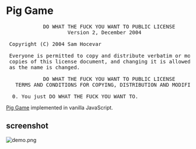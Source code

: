 # Pig Game

<pre>
            DO WHAT THE FUCK YOU WANT TO PUBLIC LICENSE
                    Version 2, December 2004

 Copyright (C) 2004 Sam Hocevar <sam@hocevar.net>

 Everyone is permitted to copy and distribute verbatim or modified
 copies of this license document, and changing it is allowed as long
 as the name is changed.

            DO WHAT THE FUCK YOU WANT TO PUBLIC LICENSE
   TERMS AND CONDITIONS FOR COPYING, DISTRIBUTION AND MODIFICATION

  0. You just DO WHAT THE FUCK YOU WANT TO.
</pre>

[Pig Game](https://en.wikipedia.org/wiki/Pig_(dice_game)) implemented in vanilla JavaScript.

## screenshot

![demo.png](https://github.com/kaitolucifer/pig-game/blob/main/demo.png?raw=true)
